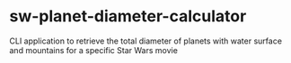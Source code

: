 # sw-planet-diameter-calculator
CLI application to retrieve the total diameter of planets with water surface and mountains for a specific Star Wars movie

